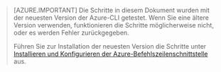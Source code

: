> [AZURE.IMPORTANT] Die Schritte in diesem Dokument wurden mit der neuesten Version der Azure-CLI getestet. Wenn Sie eine ältere Version verwenden, funktionieren die Schritte möglicherweise nicht, oder es werden Fehler zurückgegeben.
>
> Führen Sie zur Installation der neuesten Version die Schritte unter [Installieren und Konfigurieren der Azure-Befehlszeilenschnittstelle](../articles/xplat-cli-install.md) aus.

<!---HONumber=AcomDC_0420_2016-->